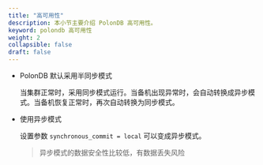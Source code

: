 ```yaml
---
title: "高可用性"
description: 本小节主要介绍 PolonDB 高可用性。 
keyword: polondb 高可用性
weight: 2
collapsible: false
draft: false
---
```




* PolonDB 默认采用半同步模式

  当集群正常时，采用同步模式运行。当备机出现异常时，会自动转换成异步模式。当备机恢复正常时，再次自动转换为同步模式。

* 使用异步模式

  设置参数 `synchronous_commit = local` 可以变成异步模式。

  > 异步模式的数据安全性比较低，有数据丢失风险

